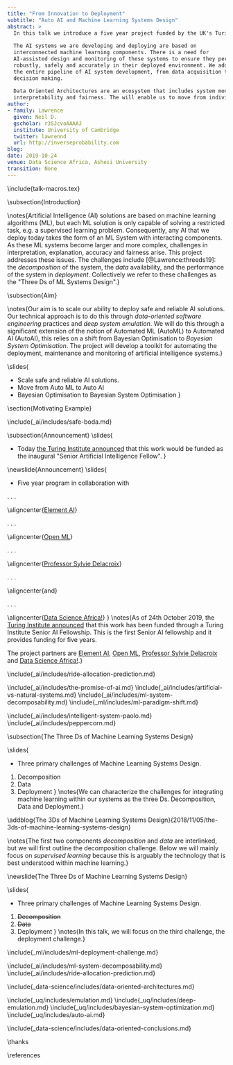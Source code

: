 ```yaml
---
title: "From Innovation to Deployment"
subtitle: "Auto AI and Machine Learning Systems Design"
abstract: >
  In this talk we introduce a five year project funded by the UK's Turing Institute to shift the focus from developing AI systems to deploying AI systems that are safe and reliable. 
  
  The AI systems we are developing and deploying are based on
  interconnected machine learning components. There is a need for 
  AI-assisted design and monitoring of these systems to ensure they perform
  robustly, safely and accurately in their deployed environment. We address 
  the entire pipeline of AI system development, from data acquisition to 
  decision making. 
  
  Data Oriented Architectures are an ecosystem that includes system monitoring for performance, 
  interpretability and fairness. The will enable us to move from individual component optimisation to full system monitoring and optimisation.
author:
- family: Lawrence
  given: Neil D.
  gscholar: r3SJcvoAAAAJ
  institute: University of Cambridge
  twitter: lawrennd
  url: http://inverseprobability.com
blog: 
date: 2019-10-24
venue: Data Science Africa, Ashesi University
transition: None
---
```


\include{talk-macros.tex}

\subsection{Introduction}

\notes{Artificial Intelligence (AI) solutions
are based on machine learning algorithms (ML), but each ML
solution is only capable of solving a restricted task, e.g. a
supervised learning problem. Consequently, any AI that we deploy today
takes the form of an ML System with interacting
components. As these ML systems become larger and more complex,
challenges in interpretation, explanation, accuracy and fairness
arise. This project addresses these issues. The challenges
include [@Lawrence:threeds19]: the *decomposition* of the system, the
*data* availability, and the performance of the system in
*deployment*. Collectively we refer to these challenges as the "Three
Ds of ML Systems Design".}

\subsection{Aim}

\notes{Our aim is to scale our ability to deploy safe and reliable AI
solutions. Our technical approach is to do this through *data-oriented
software engineering* practices and *deep system emulation*. We will do this through  a
significant extension of the notion of Automated ML
(AutoML) to Automated AI (AutoAI), this relies on a shift from Bayesian Optimisation to *Bayesian System Optimisation*. The project will
develop a toolkit for automating the deployment, maintenance and
monitoring of artificial intelligence systems.}

\slides{
* Scale safe and reliable AI solutions. 
* Move from Auto ML to Auto AI
* Bayesian Optimisation to Bayesian System Optimisation
}


\section{Motivating Example}

\include{_ai/includes/safe-boda.md}

\subsection{Announcement}
\slides{
* Today [the Turing Institute announced](https://www.turing.ac.uk/news/welcoming-world-class-turing-ai-fellows-institute) that this work would be funded as the inaugural "Senior Artificial Intelligence Fellow". 
}

\newslide{Announcement}
\slides{
* Five year program in collaboration with 

. . .

  \aligncenter{[Element AI](https://www.elementai.com/)}

. . .

  \aligncenter{[Open ML](https://openml.org)}

. . .

  \aligncenter{[Professor Sylvie Delacroix](https://www.birmingham.ac.uk/staff/profiles/law/delacroix-sylvie.aspx)}

. . .

  \aligncenter{and}

. . .

  \aligncenter{[Data Science Africa!](http://datascienceafrica.org)}
}
\notes{As of 24th October 2019, the [Turing Institute announced](https://www.turing.ac.uk/news/welcoming-world-class-turing-ai-fellows-institute) that this work has been funded through a Turing Institute Senior AI Fellowship. This is the first Senior AI fellowship and it provides funding for five years. 

The project partners are [Element AI](https://www.elementai.com/),  [Open ML](https://openml.org), [Professor Sylvie Delacroix](https://www.birmingham.ac.uk/staff/profiles/law/delacroix-sylvie.aspx) and [Data Science Africa!](http://datascienceafrica.org).}

\include{_ai/includes/ride-allocation-prediction.md}

\include{_ai/includes/the-promise-of-ai.md}
\include{_ai/includes/artificial-vs-natural-systems.md}
\include{_ai/includes/ml-system-decomposability.md}
\include{_ml/includes/ml-paradigm-shift.md}

\include{_ai/includes/intelligent-system-paolo.md}
\include{_ai/includes/peppercorn.md}

\subsection{The Three Ds of Machine Learning Systems Design}

\slides{
* Three primary challenges of Machine Learning Systems Design.
1. Decomposition
2. Data 
3. Deployment
}
\notes{We can characterize the challenges for integrating machine learning within our systems as the three Ds. Decomposition, Data and Deployment.}

\addblog{The 3Ds of Machine Learning Systems Design}{2018/11/05/the-3ds-of-machine-learning-systems-design}

\notes{The first two components *decomposition* and *data* are interlinked, but we will first outline the decomposition challenge. Below we will mainly focus on *supervised learning* because this is arguably the technology that is best understood within machine learning.}

\newslide{The Three Ds of Machine Learning Systems Design}

\slides{
* Three primary challenges of Machine Learning Systems Design.
1. <s>Decomposition</s>
2. <s>Data</s>
3. Deployment
}
\notes{In this talk, we will focus on the third challenge, the deployment challenge.}

\include{_ml/includes/ml-deployment-challenge.md}

\include{_ai/includes/ml-system-decomposability.md}
\include{_ai/includes/ride-allocation-prediction.md}

\include{_data-science/includes/data-oriented-architectures.md}

\include{_uq/includes/emulation.md}
\include{_uq/includes/deep-emulation.md}
\include{_uq/includes/bayesian-system-optimization.md}
\include{_uq/includes/auto-ai.md}

\include{_data-science/includes/data-oriented-conclusions.md}



\thanks

\references


